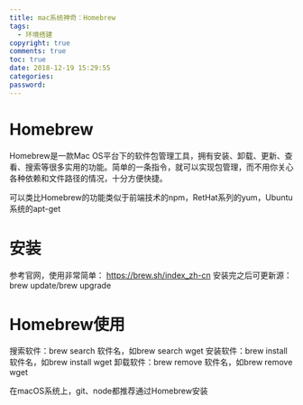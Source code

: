 ```yaml
---
title: mac系统神奇：Homebrew
tags:
  - 环境搭建
copyright: true
comments: true
toc: true
date: 2018-12-19 15:29:55
categories:
password:
---
```


# Homebrew
Homebrew是一款Mac OS平台下的软件包管理工具，拥有安装、卸载、更新、查看、搜索等很多实用的功能。简单的一条指令，就可以实现包管理，而不用你关心各种依赖和文件路径的情况，十分方便快捷。

可以类比Homebrew的功能类似于前端技术的npm，RetHat系列的yum，Ubuntu系统的apt-get

# 安装
参考官网，使用非常简单： https://brew.sh/index_zh-cn
安装完之后可更新源： brew update/brew upgrade 

# Homebrew使用
搜索软件：brew search 软件名，如brew search wget
安装软件：brew install 软件名，如brew install wget
卸载软件：brew remove 软件名，如brew remove wget

在macOS系统上，git、node都推荐通过Homebrew安装